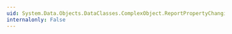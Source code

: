 ```yaml
---
uid: System.Data.Objects.DataClasses.ComplexObject.ReportPropertyChanging(System.String)
internalonly: False
---
```

